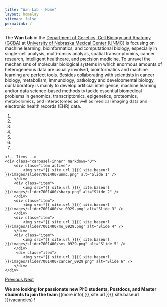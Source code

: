 ```yaml
---
title: "Wan Lab - Home"
layout: homelay
sitemap: false
permalink: /
---
```


The **Wan Lab** in the <a href = "https://www.unmc.edu/genetics/" target="_blank">Department of Genetics, Cell Biology and Anatomy (GCBA)</a> at <a href = "https://www.unmc.edu/" target="_blank">University of Nebraska Medical Center (UNMC)</a> is focusing on machine learning, bioinformatics, and computational biology, especially in single-cell analysis, multi-omics analysis, spatial transcriptomics, cancer research, intelligent healthcare, and precision medicine. To unravel the mechanisms of molecular biological systems in which enormous amounts of heterogeneous data are usually involved, bioinformatics and machine learning are perfect tools. Besides collaborating with scientists in cancer biology, metabolism, immunology, pathology and developmental biology, our laboratory is mainly to develop artificial intelligence, machine learning and/or data science-based methods to tackle essential biomedical problems in genomics, transcriptomics, epigenetics, proteomics, metabolomics, and interactomes as well as medical imaging data and electronic health records (EHR) data.


<div markdown="0" id="carousel" class="carousel slide" data-ride="carousel" data-interval="4000" data-pause="hover" >
    <!-- Menu -->
    <ol class="carousel-indicators">
        <li data-target="#carousel" data-slide-to="0" class="active"></li>
        <li data-target="#carousel" data-slide-to="1"></li>
        <li data-target="#carousel" data-slide-to="2"></li>
        <li data-target="#carousel" data-slide-to="3"></li>
        <li data-target="#carousel" data-slide-to="4"></li>
        <li data-target="#carousel" data-slide-to="5"></li>
        <li data-target="#carousel" data-slide-to="6"></li>
    </ol>

    <!-- Items -->
    <div class="carousel-inner" markdown="0">
        <div class="item active">
            <img src="{{ site.url }}{{ site.baseurl }}/images/slider7001400/unmc.png" alt="Slide 1" />
        </div>
        <div class="item">
            <img src="{{ site.url }}{{ site.baseurl }}/images/slider7001400/sharp.png" alt="Slide 2" />
        </div>
        <div class="item">
            <img src="{{ site.url }}{{ site.baseurl }}/images/slider7001400/sr_0929.png" alt="Slide 3" />
        </div>
        <div class="item">
            <img src="{{ site.url }}{{ site.baseurl }}/images/slider7001400/mo_0929.png" alt="Slide 4" />
        </div>
        <div class="item">
            <img src="{{ site.url }}{{ site.baseurl }}/images/slider7001400/sms_0929.png" alt="Slide 5" />
        </div>       
         <div class="item">
            <img src="{{ site.url }}{{ site.baseurl }}/images/slider7001400/cancer_0929.png" alt="Slide 6" />
        </div>
    </div>
  <a class="left carousel-control" href="#carousel" role="button" data-slide="prev">
    <span class="glyphicon glyphicon-chevron-left" aria-hidden="true"></span>
    <span class="sr-only">Previous</span>
  </a>
  <a class="right carousel-control" href="#carousel" role="button" data-slide="next">
    <span class="glyphicon glyphicon-chevron-right" aria-hidden="true"></span>
    <span class="sr-only">Next</span>
  </a>
</div>





 **We are  looking for passionate new PhD students, Postdocs, and Master students to join the team** [(more info)]({{ site.url }}{{ site.baseurl }}/vacancies) **!**
